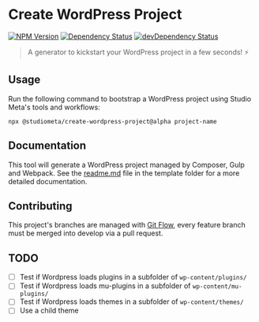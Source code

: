 # Create WordPress Project

[![NPM Version](https://img.shields.io/npm/v/@studiometa/create-wordpress-project/alpha.svg?style=flat-square)](https://www.npmjs.com/package/@studiometa/create-wordpress-project)
[![Dependency Status](https://img.shields.io/david/studiometa/create-wordpress-project.svg?label=deps&style=flat-square)](https://david-dm.org/studiometa/create-wordpress-project)
[![devDependency Status](https://img.shields.io/david/dev/studiometa/create-wordpress-project.svg?label=devDeps&style=flat-square)](https://david-dm.org/studiometa/create-wordpress-project?type=dev)

> A generator to kickstart your WordPress project in a few seconds! ⚡ 

## Usage

Run the following command to bootstrap a WordPress project using Studio Meta's tools and workflows:

```
npx @studiometa/create-wordpress-project@alpha project-name
```

## Documentation

This tool will generate a WordPress project managed by Composer, Gulp and Webpack. See the [readme.md](./template#readme) file in the template folder for a more detailed documentation.

## Contributing

This project's branches are managed with [Git Flow](https://github.com/petervanderdoes/gitflow-avh), every feature branch must be merged into develop via a pull request.

## TODO

- [ ] Test if Wordpress loads plugins in a subfolder of `wp-content/plugins/`
- [ ] Test if Wordpress loads mu-plugins in a subfolder of `wp-content/mu-plugins/`
- [ ] Test if Wordpress loads themes in a subfolder of `wp-content/themes/`
- [ ] Use a child theme